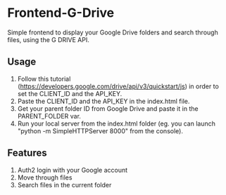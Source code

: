# Frontend-G-Drive
Simple frontend to display your Google Drive folders and search through files, using the G DRIVE API.

## Usage
1. Follow this tutorial (https://developers.google.com/drive/api/v3/quickstart/js) in order to set the CLIENT_ID and the API_KEY.
2. Paste the CLIENT_ID and the API_KEY in the index.html file.
3. Get your parent folder ID from Google Drive and paste it in the PARENT_FOLDER var.
4. Run your local server from the index.html folder (eg. you can launch "python -m SimpleHTTPServer 8000" from the console).

## Features
1. Auth2 login with your Google account
2. Move through files
3. Search files in the current folder
